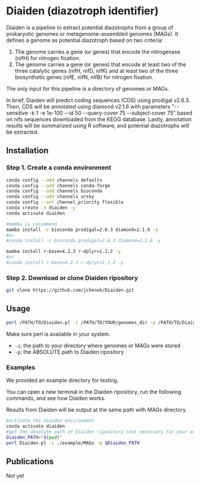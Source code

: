 Diaiden (diazotroph identifier)
=======

Diaiden is a pipeline to extract potential diazotrophs from a group of prokaryotic genomes or metagenome-assembled genomes (MAGs). It defines a genome as potential diazotroph based on two criteria:

1. The genome carries a gene (or genes) that encode the nitrogenase (nifH) for nitrogen fixation.
2. The genome carries a gene (or genes) that encode at least two of the three catalytic genes (nifH, nifD, nifK) and at least two of the three biosynthetic genes (nifE, nifN, nifB) for nitrogen fixation.

The only input for this pipeline is a directory of genomes or MAGs.

In brief, Diaiden will predict coding sequences (CDS) using prodigal v2.6.3. Then, CDS will be annotated using diamond v2.1.6 with parameters "--sensitive -k 1 -e 1e-100 --id 50 --query-cover 75 --subject-cover 75" based on nifs sequences downloaded from the KEGG database. Lastly, annotation results will be summarized using R software, and potential diazotrophs will be extracted.

Installation
---------------

### Step 1. Create a conda environment
```sh
conda config --add channels defaults
conda config --add channels conda-forge
conda config --add channels bioconda
conda config --add channels ursky
conda config --set channel_priority flexible
conda create -n diaiden -y
conda activate diaiden

#mamba is recommend
mamba install -c bioconda prodigal=2.6.3 diamond=2.1.6 -y
#or
#conda install -c bioconda prodigal=2.6.3 diamond=2.1.6 -y

mamba install r-base=4.2.3 r-dplyr=1.1.2 -y
#or
#conda install r-base=4.2.3 r-dplyr=1.1.2 -y
```

### Step 2. Download or clone Diaiden ripository
```sh
git clone https://github.com/jchenek/Diaiden.git
```

Usage
-----

```sh
perl /PATH/TO/Diaiden.pl -i /PATH/TO/YOUR/genomes_dir -p /PATH/TO/Diaiden_dir
```

Make sure perl is available in your system.
- `-i`: the path to your directory where genomes or MAGs were stored
- `-p`: the ABSOLUTE path to Diaiden ripository

### Examples

We provided an example directory for testing.

You can open a new terminal in the Diaiden ripository, run the following commands, and see how Diaiden works.

Results from Diaiden will be output at the same path with MAGs directory.

```sh
#activate the diaiden environment
conda activate diaiden
#get the absolute path of Diaiden ripository (not necessary for your analysis)
Diaiden_PATH="$(pwd)" 
perl Diaiden.pl -i ./example/MAGs -p $Diaiden_PATH
```

Publications
------------

Not yet
